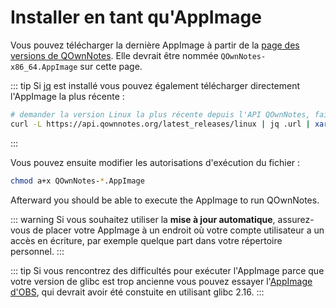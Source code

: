 # Installer en tant qu'AppImage

Vous pouvez télécharger la dernière AppImage à partir de la [page des versions de QOwnNotes](https://github.com/pbek/QOwnNotes/releases). Elle devrait être nommée `QOwnNotes-x86_64.AppImage` sur cette page.

::: tip
Si [jq](https://stedolan.github.io/jq/) est installé vous pouvez également télécharger directement l'AppImage la plus récente :

```bash
# demander la version Linux la plus récente depuis l'API QOwnNotes, faire l'analyse syntaxique du JSON pour obtenir son URL et la télécharger
curl -L https://api.qownnotes.org/latest_releases/linux | jq .url | xargs curl -Lo QOwnNotes-x86_64.AppImage
```
:::

Vous pouvez ensuite modifier les autorisations d'exécution du fichier :

```bash
chmod a+x QOwnNotes-*.AppImage
```

Afterward you should be able to execute the AppImage to run QOwnNotes.

::: warning
Si vous souhaitez utiliser la **mise à jour automatique**, assurez-vous de placer votre AppImage à un endroit où votre compte utilisateur a un accès en écriture, par exemple quelque part dans votre répertoire personnel.
:::

::: tip
Si vous rencontrez des difficultés pour exécuter l'AppImage parce que votre version de glibc est trop ancienne vous pouvez essayer l'[AppImage d'OBS](https://download.opensuse.org/repositories/home:/pbek:/QOwnNotes/AppImage/QOwnNotes-latest-x86_64.AppImage), qui devrait avoir été constuite en utilisant glibc 2.16.
:::
